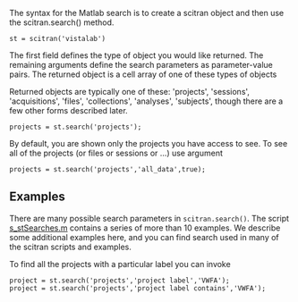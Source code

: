 The syntax for the Matlab search is to create a scitran object and then use the scitran.search() method.

    st = scitran('vistalab')

The first field defines the type of object you would like returned. The remaining arguments define the search parameters as parameter-value pairs. The returned object is a cell array of one of these types of objects

Returned objects are typically one of these: 'projects', 'sessions', 'acquisitions', 'files', 'collections', 'analyses', 'subjects', though there are a few other forms described later.

    projects = st.search('projects');

By default, you are shown only the projects you have access to see.  To see all of the projects (or files or sessions or ...) use argument

    projects = st.search('projects','all_data',true);

## Examples

There are many possible search parameters in `scitran.search()`. The script [s_stSearches.m](s_stSearches.m) contains a series of more than 10 examples.  We describe some additional examples here, and you can find search used in many of the scitran scripts and examples.

To find all the projects with a particular label you can invoke

    project = st.search('projects','project label','VWFA');
    project = st.search('projects','project label contains','VWFA');



